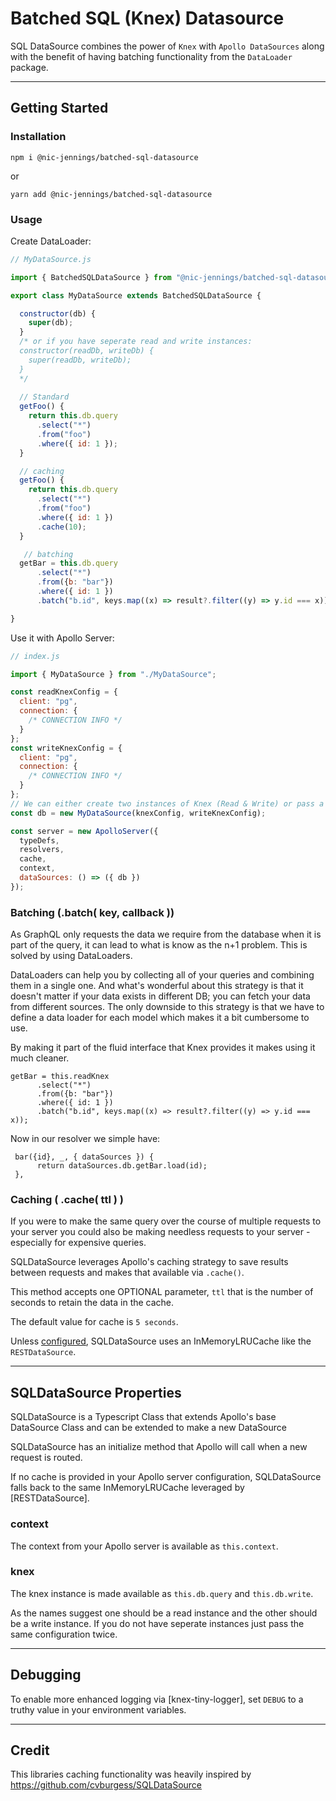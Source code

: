 # Batched SQL (Knex) Datasource

SQL DataSource combines the power of `Knex` with `Apollo DataSources` along with the benefit of having batching functionality from the `DataLoader` package.
___
## Getting Started
### Installation

`npm i @nic-jennings/batched-sql-datasource`

or

`yarn add @nic-jennings/batched-sql-datasource`

### Usage

Create DataLoader:

```js
// MyDataSource.js

import { BatchedSQLDataSource } from "@nic-jennings/batched-sql-datasource"

export class MyDataSource extends BatchedSQLDataSource {

  constructor(db) {
    super(db);
  }
  /* or if you have seperate read and write instances:
  constructor(readDb, writeDb) {
    super(readDb, writeDb);
  }
  */
  
  // Standard  
  getFoo() {
    return this.db.query
      .select("*")
      .from("foo")
      .where({ id: 1 });
  }

  // caching  
  getFoo() {
    return this.db.query
      .select("*")
      .from("foo")
      .where({ id: 1 })
      .cache(10);
  }

   // batching  
  getBar = this.db.query
      .select("*")
      .from({b: "bar"})
      .where({ id: 1 })
      .batch("b.id", keys.map((x) => result?.filter((y) => y.id === x));

}
```

Use it with Apollo Server:

```js
// index.js

import { MyDataSource } from "./MyDataSource";

const readKnexConfig = {
  client: "pg",
  connection: {
    /* CONNECTION INFO */
  }
};
const writeKnexConfig = {
  client: "pg",
  connection: {
    /* CONNECTION INFO */
  }
};
// We can either create two instances of Knex (Read & Write) or pass a single connection, you can also pass knex instances instead of a configuration object
const db = new MyDataSource(knexConfig, writeKnexConfig);

const server = new ApolloServer({
  typeDefs,
  resolvers,
  cache,
  context,
  dataSources: () => ({ db })
});
```

### Batching (.batch( key, callback ))
As GraphQL only requests the data we require from the database when it is part of the query, it can lead to what is know as the n+1 problem. This is solved by using DataLoaders.

DataLoaders can help you by collecting all of your queries and combining them in a single one. And what's wonderful about this strategy is that it doesn't matter if your data exists in different DB; you can fetch your data from different sources. The only downside to this strategy is that we have to define a data loader for each model which makes it a bit cumbersome to use.

By making it part of the fluid interface that Knex provides it makes using it much cleaner.

```
getBar = this.readKnex
      .select("*")
      .from({b: "bar"})
      .where({ id: 1 })
      .batch("b.id", keys.map((x) => result?.filter((y) => y.id === x));      
```
Now in our resolver we simple have:

```
 bar({id}, _, { dataSources }) {
      return dataSources.db.getBar.load(id);
 },
```
### Caching ( .cache( ttl ) )

If you were to make the same query over the course of multiple requests to your server you could also be making needless requests to your server - especially for expensive queries.

SQLDataSource leverages Apollo's caching strategy to save results between requests and makes that available via `.cache()`.

This method accepts one OPTIONAL parameter, `ttl` that is the number of seconds to retain the data in the cache.

The default value for cache is `5 seconds`.

Unless [configured](https://www.apollographql.com/docs/apollo-server/data/data-sources/#using-memcachedredis-as-a-cache-storage-backend), SQLDataSource uses an InMemoryLRUCache like the `RESTDataSource`.

___
## SQLDataSource Properties

SQLDataSource is a Typescript Class that extends Apollo's base DataSource Class and can be extended to make a new DataSource 

SQLDataSource has an initialize method that Apollo will call when a new request is routed.

If no cache is provided in your Apollo server configuration, SQLDataSource falls back to the same InMemoryLRUCache leveraged by [RESTDataSource].

### context

The context from your Apollo server is available as `this.context`.

### knex

The knex instance is made available as `this.db.query` and `this.db.write`.

As the names suggest one should be a read instance and the other should be a write instance. If you do not have seperate instances just pass the same configuration twice.

___
## Debugging

To enable more enhanced logging via [knex-tiny-logger], set `DEBUG` to a truthy value in your environment variables.

___

## Credit

This libraries caching functionality was heavily inspired by https://github.com/cvburgess/SQLDataSource